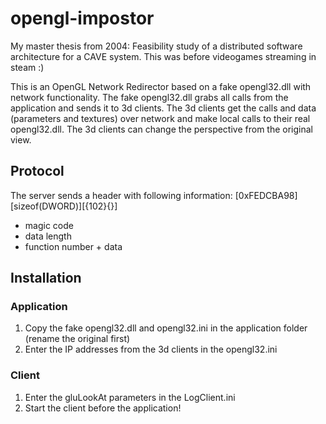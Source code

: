 # opengl-impostor

My master thesis from 2004: Feasibility study of a distributed software architecture for a CAVE system. This was before videogames streaming in steam :)

This is an OpenGL Network Redirector based on a fake opengl32.dll with network functionality. The fake opengl32.dll grabs all calls from the application and sends it to 3d clients. The 3d clients get the calls and data (parameters and textures) over network and make local calls to their real opengl32.dll. The 3d clients can change the perspective from the original view.

## Protocol
The server sends a header with following information:
[0xFEDCBA98][sizeof(DWORD)][{102}{}]
- magic code
- data length
- function number + data

## Installation

### Application
1. Copy the fake opengl32.dll and opengl32.ini in the application folder (rename the original first)
2. Enter the IP addresses from the 3d clients in the opengl32.ini

### Client
1. Enter the gluLookAt parameters in the LogClient.ini
2. Start the client before the application!
